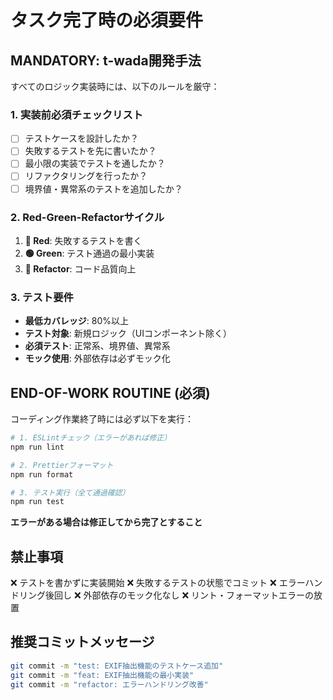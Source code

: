 # タスク完了時の必須要件

## **MANDATORY: t-wada開発手法**

すべてのロジック実装時には、以下のルールを厳守：

### 1. 実装前必須チェックリスト
- [ ] テストケースを設計したか？
- [ ] 失敗するテストを先に書いたか？
- [ ] 最小限の実装でテストを通したか？
- [ ] リファクタリングを行ったか？
- [ ] 境界値・異常系のテストを追加したか？

### 2. Red-Green-Refactorサイクル
1. **🔴 Red**: 失敗するテストを書く
2. **🟢 Green**: テスト通過の最小実装
3. **🔵 Refactor**: コード品質向上

### 3. テスト要件
- **最低カバレッジ**: 80%以上
- **テスト対象**: 新規ロジック（UIコンポーネント除く）
- **必須テスト**: 正常系、境界値、異常系
- **モック使用**: 外部依存は必ずモック化

## **END-OF-WORK ROUTINE (必須)**

コーディング作業終了時には必ず以下を実行：

```bash
# 1. ESLintチェック（エラーがあれば修正）
npm run lint

# 2. Prettierフォーマット
npm run format

# 3. テスト実行（全て通過確認）
npm run test
```

**エラーがある場合は修正してから完了とすること**

## 禁止事項
❌ テストを書かずに実装開始
❌ 失敗するテストの状態でコミット
❌ エラーハンドリング後回し
❌ 外部依存のモック化なし
❌ リント・フォーマットエラーの放置

## 推奨コミットメッセージ
```bash
git commit -m "test: EXIF抽出機能のテストケース追加"
git commit -m "feat: EXIF抽出機能の最小実装"  
git commit -m "refactor: エラーハンドリング改善"
```